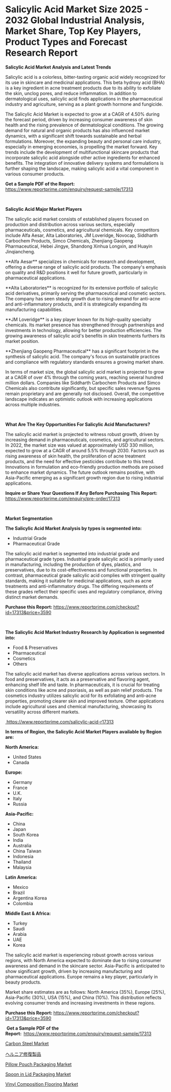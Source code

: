 <p><h1>Salicylic Acid Market Size 2025 - 2032 Global Industrial Analysis, Market Share, Top Key Players, Product Types and Forecast Research Report</h1></p><p><strong>Salicylic Acid Market Analysis and Latest Trends</strong></p>
<p><p>Salicylic acid is a colorless, bitter-tasting organic acid widely recognized for its use in skincare and medicinal applications. This beta hydroxy acid (BHA) is a key ingredient in acne treatment products due to its ability to exfoliate the skin, unclog pores, and reduce inflammation. In addition to dermatological uses, salicylic acid finds applications in the pharmaceutical industry and agriculture, serving as a plant growth hormone and fungicide.</p><p>The Salicylic Acid Market is expected to grow at a CAGR of 4.50% during the forecast period, driven by increasing consumer awareness of skin health and the rising prevalence of dermatological conditions. The growing demand for natural and organic products has also influenced market dynamics, with a significant shift towards sustainable and herbal formulations. Moreover, the expanding beauty and personal care industry, especially in emerging economies, is propelling the market forward. Key trends include the development of multifunctional skincare products that incorporate salicylic acid alongside other active ingredients for enhanced benefits. The integration of innovative delivery systems and formulations is further shaping the landscape, making salicylic acid a vital component in various consumer products.</p></p>
<p><strong>Get a Sample PDF of the Report:&nbsp;</strong> <a href="https://www.reportprime.com/enquiry/request-sample/17313?utm_campaign=101&utm_medium=2&utm_source=Github&utm_content=ia&utm_term=18032025&utm_id=salicylic-acid">https://www.reportprime.com/enquiry/request-sample/17313</a></p>
<p>&nbsp;</p>
<p><strong>Salicylic Acid Major Market Players</strong></p>
<p><p>The salicylic acid market consists of established players focused on production and distribution across various sectors, especially pharmaceuticals, cosmetics, and agricultural chemicals. Key competitors include Alfa Aesar, Alta Laboratories, JM Loveridge, Novocap, Siddharth Carbochem Products, Simco Chemicals, Zhenjiang Gaopeng Pharmaceutical, Hebei Jingye, Shandong Xinhua Longxin, and Huayin Jinqiancheng.</p><p>**Alfa Aesar** specializes in chemicals for research and development, offering a diverse range of salicylic acid products. The company's emphasis on quality and R&D positions it well for future growth, particularly in pharmaceutical applications.</p><p>**Alta Laboratories** is recognized for its extensive portfolio of salicylic acid derivatives, primarily serving the pharmaceutical and cosmetic sectors. The company has seen steady growth due to rising demand for anti-acne and anti-inflammatory products, and it is strategically expanding its manufacturing capabilities.</p><p>**JM Loveridge** is a key player known for its high-quality specialty chemicals. Its market presence has strengthened through partnerships and investments in technology, allowing for better production efficiencies. The growing awareness of salicylic acid's benefits in skin treatments furthers its market position.</p><p>**Zhenjiang Gaopeng Pharmaceutical** has a significant footprint in the synthesis of salicylic acid. The company's focus on sustainable practices and compliance with regulatory standards ensures a growing market share.</p><p>In terms of market size, the global salicylic acid market is projected to grow at a CAGR of over 4% through the coming years, reaching several hundred million dollars. Companies like Siddharth Carbochem Products and Simco Chemicals also contribute significantly, but specific sales revenue figures remain proprietary and are generally not disclosed. Overall, the competitive landscape indicates an optimistic outlook with increasing applications across multiple industries.</p></p>
<p>&nbsp;</p>
<p><strong>What Are The Key Opportunities For Salicylic Acid Manufacturers?</strong></p>
<p><p>The salicylic acid market is projected to witness robust growth, driven by increasing demand in pharmaceuticals, cosmetics, and agricultural sectors. In 2022, the market size was valued at approximately USD 330 million, expected to grow at a CAGR of around 5.5% through 2030. Factors such as rising awareness of skin health, the proliferation of acne treatment products, and the need for effective pesticides contribute to this trend. Innovations in formulation and eco-friendly production methods are poised to enhance market dynamics. The future outlook remains positive, with Asia-Pacific emerging as a significant growth region due to rising industrial applications.</p></p>
<p><strong>Inquire or Share Your Questions If Any Before Purchasing This Report:</strong> <a href="https://www.reportprime.com/enquiry/pre-order/17313?utm_campaign=101&utm_medium=2&utm_source=Github&utm_content=ia&utm_term=18032025&utm_id=salicylic-acid">https://www.reportprime.com/enquiry/pre-order/17313</a></p>
<p>&nbsp;</p>
<p><strong>Market Segmentation</strong></p>
<p><strong>The Salicylic Acid Market Analysis by types is segmented into:</strong></p>
<p><ul><li>Industrial Grade</li><li>Pharmaceutical Grade</li></ul></p>
<p><p>The salicylic acid market is segmented into industrial grade and pharmaceutical grade types. Industrial grade salicylic acid is primarily used in manufacturing, including the production of dyes, plastics, and preservatives, due to its cost-effectiveness and functional properties. In contrast, pharmaceutical grade salicylic acid complies with stringent quality standards, making it suitable for medicinal applications, such as acne treatments and anti-inflammatory drugs. The differing requirements of these grades reflect their specific uses and regulatory compliance, driving distinct market demands.</p></p>
<p><strong>Purchase this Report:&nbsp;</strong><a href="https://www.reportprime.com/checkout?id=17313&price=3590&utm_campaign=101&utm_medium=2&utm_source=Github&utm_content=ia&utm_term=18032025&utm_id=salicylic-acid">https://www.reportprime.com/checkout?id=17313&price=3590</a></p>
<p>&nbsp;</p>
<p><strong>The Salicylic Acid Market Industry Research by Application is segmented into:</strong></p>
<p><ul><li>Food & Preservatives</li><li>Pharmaceutical</li><li>Cosmetics</li><li>Others</li></ul></p>
<p><p>The salicylic acid market has diverse applications across various sectors. In food and preservatives, it acts as a preservative and flavoring agent, enhancing shelf life and taste. In pharmaceuticals, it is crucial for treating skin conditions like acne and psoriasis, as well as pain relief products. The cosmetics industry utilizes salicylic acid for its exfoliating and anti-acne properties, promoting clearer skin and improved texture. Other applications include agricultural uses and chemical manufacturing, showcasing its versatility across different markets.</p></p>
<p><a href="https://www.reportprime.com/salicylic-acid-r17313?utm_campaign=101&utm_medium=2&utm_source=Github&utm_content=ia&utm_term=18032025&utm_id=salicylic-acid">&nbsp;https://www.reportprime.com/salicylic-acid-r17313</a></p>
<p><strong>In terms of Region, the Salicylic Acid Market Players available by Region are:</strong></p>
<p>
    <p> <strong> North America: </strong>
        <ul>
            <li>United States</li>
            <li>Canada</li>
        </ul>
        </p> 
    <p> <strong> Europe: </strong>
        <ul>
            <li>Germany</li>
            <li>France</li>
            <li>U.K.</li>
            <li>Italy</li>
            <li>Russia</li>
        </ul>
        </p> 
    <p> <strong> Asia-Pacific: </strong>
        <ul>
            <li>China</li>
            <li>Japan</li>
            <li>South Korea</li>
            <li>India</li>
            <li>Australia</li>
            <li>China Taiwan</li>
            <li>Indonesia</li>
            <li>Thailand</li>
            <li>Malaysia</li>
        </ul>
        </p> 
    <p> <strong> Latin America: </strong>
        <ul>
            <li>Mexico</li>
            <li>Brazil</li>
            <li>Argentina Korea</li>
            <li>Colombia</li>
        </ul>
        </p> 
    <p> <strong> Middle East & Africa: </strong>
        <ul>
            <li>Turkey</li>
            <li>Saudi</li>
            <li>Arabia</li>
            <li>UAE</li>
            <li>Korea</li>
        </ul>
    </p>
    </p>
<p><p>The salicylic acid market is experiencing robust growth across various regions, with North America expected to dominate due to rising consumer awareness and demand in the skincare sector. Asia-Pacific is anticipated to show significant growth, driven by increasing manufacturing and pharmaceutical applications. Europe remains a key player, particularly in beauty products. </p><p>Market share estimates are as follows: North America (35%), Europe (25%), Asia-Pacific (30%), USA (15%), and China (10%). This distribution reflects evolving consumer trends and increasing investments in these regions.</p></p>
<p><strong>Purchase this Report: </strong><a href="https://www.reportprime.com/checkout?id=17313&price=3590&utm_campaign=101&utm_medium=2&utm_source=Github&utm_content=ia&utm_term=18032025&utm_id=salicylic-acid">https://www.reportprime.com/checkout?id=17313&price=3590</a></p>
<p>&nbsp;<strong>Get a Sample PDF of the Report:&nbsp;&nbsp;</strong><a href="https://www.reportprime.com/enquiry/request-sample/17313?utm_campaign=101&utm_medium=2&utm_source=Github&utm_content=ia&utm_term=18032025&utm_id=salicylic-acid">https://www.reportprime.com/enquiry/request-sample/17313</a></p>
<p><strong></strong></p>
<p><p><a href="https://github.com/zymerivarrik6/Market-Research-Report-List-1/blob/main/carbon-steel-market.md?utm_campaign=101&utm_medium=2&utm_source=Github&utm_content=ia&utm_term=18032025&utm_id=salicylic-acid">Carbon Steel Market</a></p><p><a href="https://github.com/lababdou/Market-Research-Report-List-7/blob/main/760965546901.md?utm_campaign=101&utm_medium=2&utm_source=Github&utm_content=ia&utm_term=18032025&utm_id=salicylic-acid">ヘルニア修復製品</a></p><p><a href="https://github.com/messonmengen75/Market-Research-Report-List-1/blob/main/pillow-pouch-packaging-market.md?utm_campaign=101&utm_medium=2&utm_source=Github&utm_content=ia&utm_term=18032025&utm_id=salicylic-acid">Pillow Pouch Packaging Market</a></p><p><a href="https://github.com/saimntamiki/Market-Research-Report-List-1/blob/main/spoon-in-lid-packaging-market.md?utm_campaign=101&utm_medium=2&utm_source=Github&utm_content=ia&utm_term=18032025&utm_id=salicylic-acid">Spoon in Lid Packaging Market</a></p><p><a href="https://github.com/bocksovers0r/Market-Research-Report-List-1/blob/main/vinyl-composition-flooring-market.md?utm_campaign=101&utm_medium=2&utm_source=Github&utm_content=ia&utm_term=18032025&utm_id=salicylic-acid">Vinyl Composition Flooring Market</a></p></p>